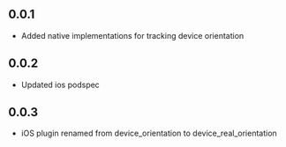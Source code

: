 ## 0.0.1

* Added native implementations for tracking device orientation

## 0.0.2

* Updated ios podspec

## 0.0.3

* iOS plugin renamed from device_orientation to device_real_orientation
